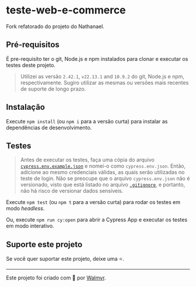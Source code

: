 # teste-web-e-commerce

Fork refatorado do projeto do Nathanael.

## Pré-requisitos

É pre-requisito ter o git, Node.js e npm instalados para clonar e executar os testes deste projeto.

> Utilizei as versão `2.42.1`, `v22.13.1` and `10.9.2` do git, Node.js e npm, respectivamente. Sugiro utilizar as mesmas ou versões mais recentes de suporte de longo prazo.

## Instalação

Execute `npm install` (ou `npm i` para a versão curta) para instalar as dependências de desenvolvimento.

## Testes

> Antes de executar os testes, faça uma cópia do arquivo [`cypress.env.example.json`](./cypress.env.example.json) e nomei-o como `cypress.env.json`. Então, adicione ao mesmo credenciais válidas, as quais serão utilizadas no teste de login. Não se preocupe que o arquivo `cypress.env.json` não é versionado, visto que está listado no arquivo [`.gitignore`](./.gitignore), e portanto, não há risco de versionar dados sensíveis.

Execute `npm test` (ou `npm t` para a versão curta) para rodar os testes em modo _headless_.

Ou, execute `npm run cy:open` para abrir a Cypress App e executar os testes em modo interativo.

## Suporte este projeto

Se você quer suportar este projeto, deixe uma ⭐.

___

Este projeto foi criado com 💚 por [Walmyr](https://walmyr.dev).
